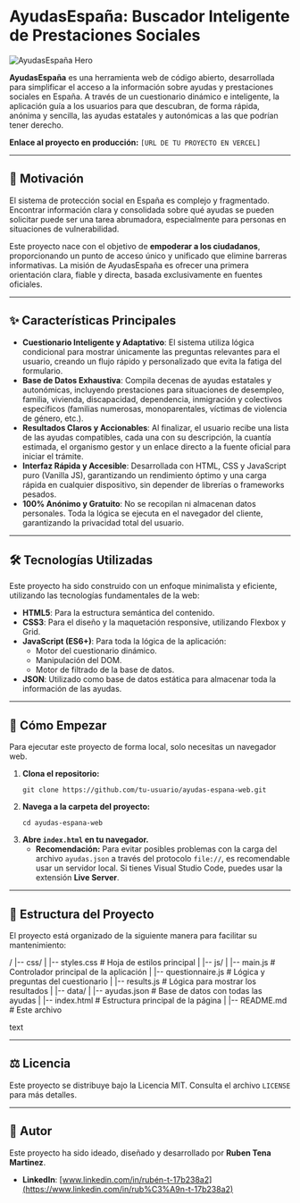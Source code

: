 # AyudasEspaña: Buscador Inteligente de Prestaciones Sociales

![AyudasEspaña Hero](https://via.placeholder.com/1200x630.png?text=Buscador+Inteligente+de+Ayudas+Sociales)

**AyudasEspaña** es una herramienta web de código abierto, desarrollada para simplificar el acceso a la información sobre ayudas y prestaciones sociales en España. A través de un cuestionario dinámico e inteligente, la aplicación guía a los usuarios para que descubran, de forma rápida, anónima y sencilla, las ayudas estatales y autonómicas a las que podrían tener derecho.

**Enlace al proyecto en producción:** `[URL DE TU PROYECTO EN VERCEL]`

---

## 🎯 Motivación

El sistema de protección social en España es complejo y fragmentado. Encontrar información clara y consolidada sobre qué ayudas se pueden solicitar puede ser una tarea abrumadora, especialmente para personas en situaciones de vulnerabilidad.

Este proyecto nace con el objetivo de **empoderar a los ciudadanos**, proporcionando un punto de acceso único y unificado que elimine barreras informativas. La misión de AyudasEspaña es ofrecer una primera orientación clara, fiable y directa, basada exclusivamente en fuentes oficiales.

---

## ✨ Características Principales

-   **Cuestionario Inteligente y Adaptativo**: El sistema utiliza lógica condicional para mostrar únicamente las preguntas relevantes para el usuario, creando un flujo rápido y personalizado que evita la fatiga del formulario.
-   **Base de Datos Exhaustiva**: Compila decenas de ayudas estatales y autonómicas, incluyendo prestaciones para situaciones de desempleo, familia, vivienda, discapacidad, dependencia, inmigración y colectivos específicos (familias numerosas, monoparentales, víctimas de violencia de género, etc.).
-   **Resultados Claros y Accionables**: Al finalizar, el usuario recibe una lista de las ayudas compatibles, cada una con su descripción, la cuantía estimada, el organismo gestor y un enlace directo a la fuente oficial para iniciar el trámite.
-   **Interfaz Rápida y Accesible**: Desarrollada con HTML, CSS y JavaScript puro (Vanilla JS), garantizando un rendimiento óptimo y una carga rápida en cualquier dispositivo, sin depender de librerías o frameworks pesados.
-   **100% Anónimo y Gratuito**: No se recopilan ni almacenan datos personales. Toda la lógica se ejecuta en el navegador del cliente, garantizando la privacidad total del usuario.

---

## 🛠️ Tecnologías Utilizadas

Este proyecto ha sido construido con un enfoque minimalista y eficiente, utilizando las tecnologías fundamentales de la web:

-   **HTML5**: Para la estructura semántica del contenido.
-   **CSS3**: Para el diseño y la maquetación responsive, utilizando Flexbox y Grid.
-   **JavaScript (ES6+)**: Para toda la lógica de la aplicación:
    -   Motor del cuestionario dinámico.
    -   Manipulación del DOM.
    -   Motor de filtrado de la base de datos.
-   **JSON**: Utilizado como base de datos estática para almacenar toda la información de las ayudas.

---

## 🚀 Cómo Empezar

Para ejecutar este proyecto de forma local, solo necesitas un navegador web.

1.  **Clona el repositorio:**
    ```
    git clone https://github.com/tu-usuario/ayudas-espana-web.git
    ```
2.  **Navega a la carpeta del proyecto:**
    ```
    cd ayudas-espana-web
    ```
3.  **Abre `index.html` en tu navegador.**
    -   **Recomendación:** Para evitar posibles problemas con la carga del archivo `ayudas.json` a través del protocolo `file://`, es recomendable usar un servidor local. Si tienes Visual Studio Code, puedes usar la extensión **Live Server**.

---

## 📁 Estructura del Proyecto

El proyecto está organizado de la siguiente manera para facilitar su mantenimiento:

/
|-- css/
| |-- styles.css # Hoja de estilos principal
|
|-- js/
| |-- main.js # Controlador principal de la aplicación
| |-- questionnaire.js # Lógica y preguntas del cuestionario
| |-- results.js # Lógica para mostrar los resultados
|
|-- data/
| |-- ayudas.json # Base de datos con todas las ayudas
|
|-- index.html # Estructura principal de la página
|
|-- README.md # Este archivo

text

---

## ⚖️ Licencia

Este proyecto se distribuye bajo la Licencia MIT. Consulta el archivo `LICENSE` para más detalles.

---

## 👤 Autor

Este proyecto ha sido ideado, diseñado y desarrollado por **Ruben Tena Martinez**.

-   **LinkedIn**: [www.linkedin.com/in/rubén-t-17b238a2](https://www.linkedin.com/in/rub%C3%A9n-t-17b238a2)
